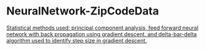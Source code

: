 # NeuralNetwork-ZipCodeData
<a href="http://nbviewer.ipython.org/github/tavant/NeuralNetwork-ZipCodeData/blob/master/NeuralNetwork.ipynb">Statistical methods used: principal component analysis, feed forward neural network with back propagation using gradient descent, and delta-bar-delta algorithm used to identify step size in gradient descent.</a>